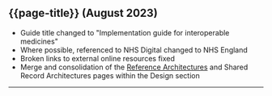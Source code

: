 ## {{page-title}} (August 2023)

- Guide title changed to "Implementation guide for interoperable medicines"
- Where possible, referenced to NHS Digital changed to NHS England
- Broken links to external online resources fixed
- Merge and consolidation of the [Reference Architectures](ReferenceArchitectures2) and Shared Record Architectures pages within the Design section

---